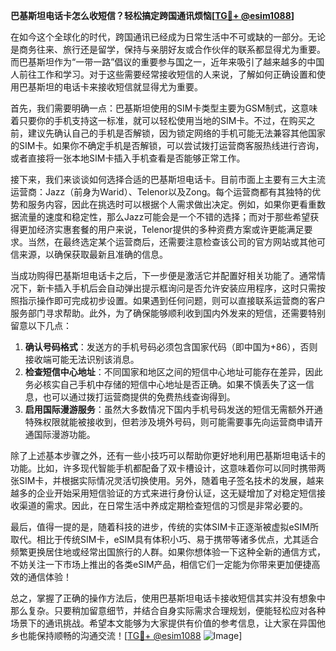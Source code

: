 **巴基斯坦电话卡怎么收短信？轻松搞定跨国通讯烦恼[[TG💪+ @esim1088](https://t.me/s/esim1088)]**

在如今这个全球化的时代，跨国通讯已经成为日常生活中不可或缺的一部分。无论是商务往来、旅行还是留学，保持与亲朋好友或合作伙伴的联系都显得尤为重要。而巴基斯坦作为“一带一路”倡议的重要参与国之一，近年来吸引了越来越多的中国人前往工作和学习。对于这些需要经常接收短信的人来说，了解如何正确设置和使用巴基斯坦的电话卡来接收短信就显得尤为重要。

首先，我们需要明确一点：巴基斯坦使用的SIM卡类型主要为GSM制式，这意味着只要你的手机支持这一标准，就可以轻松使用当地的SIM卡。不过，在购买之前，建议先确认自己的手机是否解锁，因为锁定网络的手机可能无法兼容其他国家的SIM卡。如果你不确定手机是否解锁，可以尝试拨打运营商客服热线进行咨询，或者直接将一张本地SIM卡插入手机查看是否能够正常工作。

接下来，我们来谈谈如何选择合适的巴基斯坦电话卡。目前市面上主要有三大主流运营商：Jazz（前身为Warid）、Telenor以及Zong。每个运营商都有其独特的优势和服务内容，因此在挑选时可以根据个人需求做出决定。例如，如果你更看重数据流量的速度和稳定性，那么Jazz可能会是一个不错的选择；而对于那些希望获得更加经济实惠套餐的用户来说，Telenor提供的多种资费方案或许更能满足要求。当然，在最终选定某个运营商后，还需要注意检查该公司的官方网站或其他可信来源，以确保获取最新且准确的信息。

当成功购得巴基斯坦电话卡之后，下一步便是激活它并配置好相关功能了。通常情况下，新卡插入手机后会自动弹出提示框询问是否允许安装应用程序，这时只需按照指示操作即可完成初步设置。如果遇到任何问题，则可以直接联系运营商的客户服务部门寻求帮助。此外，为了确保能够顺利收到国内外发来的短信，还需要特别留意以下几点：

1. **确认号码格式**：发送方的手机号码必须包含国家代码（即中国为+86），否则接收端可能无法识别该消息。
2. **检查短信中心地址**：不同国家和地区之间的短信中心地址可能存在差异，因此务必核实自己手机中存储的短信中心地址是否正确。如果不慎丢失了这一信息，也可以通过拨打运营商提供的免费热线查询得到。
3. **启用国际漫游服务**：虽然大多数情况下国内手机号码发送的短信无需额外开通特殊权限就能被接收到，但若涉及境外号码，则可能需要事先向运营商申请开通国际漫游功能。

除了上述基本步骤之外，还有一些小技巧可以帮助你更好地利用巴基斯坦电话卡的功能。比如，许多现代智能手机都配备了双卡槽设计，这意味着你可以同时携带两张SIM卡，并根据实际情况灵活切换使用。另外，随着电子签名技术的发展，越来越多的企业开始采用短信验证的方式来进行身份认证，这无疑增加了对稳定短信接收渠道的需求。因此，在日常生活中养成定期检查短信的习惯是非常必要的。

最后，值得一提的是，随着科技的进步，传统的实体SIM卡正逐渐被虚拟eSIM所取代。相比于传统SIM卡，eSIM具有体积小巧、易于携带等诸多优点，尤其适合频繁更换居住地或经常出国旅行的人群。如果你想体验一下这种全新的通信方式，不妨关注一下市场上推出的各类eSIM产品，相信它们一定能为你带来更加便捷高效的通信体验！

总之，掌握了正确的操作方法后，使用巴基斯坦电话卡接收短信其实并没有想象中那么复杂。只要稍加留意细节，并结合自身实际需求合理规划，便能轻松应对各种场景下的通讯挑战。希望本文能够为大家提供有价值的参考信息，让大家在异国他乡也能保持顺畅的沟通交流！[[TG💪+ @esim1088](https://t.me/s/esim1088) ![Image](https://i.postimg.cc/4NQfJmqS/Snipaste-2025-05-13-00-14-12.png)]